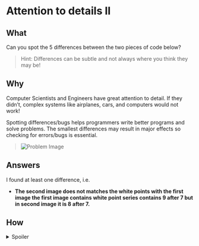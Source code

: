 # Attention to details II

## What

Can you spot the 5 differences between the two pieces of code below?

> Hint: Differences can be subtle and not always where you think they may be!

## Why

Computer Scientists and Engineers have great attention to detail. If they didn’t, complex systems like airplanes, cars, and computers would not work!

Spotting differences/bugs helps programmers write better programs and solve problems. The smallest differences may result in major effects so checking for errors/bugs is essential.

> ![Problem Image](https://github.com/s-m-quadri/learn-github/assets/88645248/5ec656fd-1e64-426e-bf01-cfa9b29eee7f)

## Answers

<!-- Instructions -->
<!-- Write answers in bold, i.s. encapsulate between four asterisks. e.g. **sample text** -->
<!-- Note: These are comments, will not show in Preview section. -->
<!--   ... Thus, you can remove, it's just for your understanding -->

I found at least one difference, i.e. 
- **The second image does not matches the white points with the first image the first image contains white point series contains 9 after 7 but in second image it is 8 after 7.**

<!-- There are some intentional mistakes, you can correct them -->

## How

<details><summary>Spoiler</summary>
  
> [Explaination](https://teachinglondoncomputing.files.wordpress.com/2023/07/attention-to-detail-6_clown_solutions.pdf)
> The capital 'S' in the first line.

</details>
